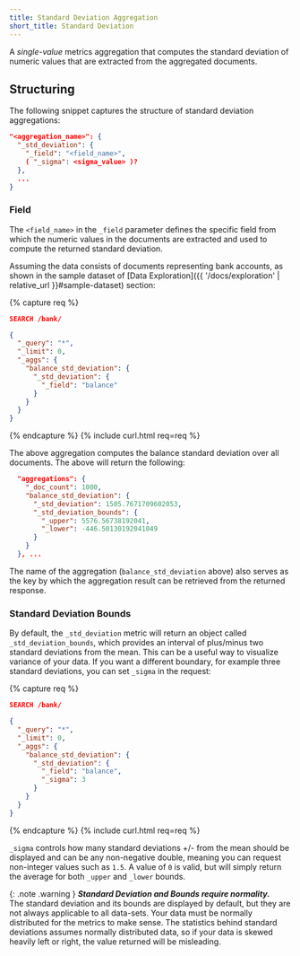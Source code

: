 ```yaml
---
title: Standard Deviation Aggregation
short_title: Standard Deviation
---
```


A _single-value_ metrics aggregation that computes the standard deviation of
numeric values that are extracted from the aggregated documents.

## Structuring

The following snippet captures the structure of standard deviation aggregations:

```json
"<aggregation_name>": {
  "_std_deviation": {
    "_field": "<field_name>",
    ( "_sigma": <sigma_value> )?
  },
  ...
}
```

### Field

The `<field_name>` in the `_field` parameter defines the specific field from
which the numeric values in the documents are extracted and used to compute the
returned standard deviation.

Assuming the data consists of documents representing bank accounts, as shown in
the sample dataset of [Data Exploration]({{ '/docs/exploration' | relative_url }}#sample-dataset)
section:

{% capture req %}

```json
SEARCH /bank/

{
  "_query": "*",
  "_limit": 0,
  "_aggs": {
    "balance_std_deviation": {
      "_std_deviation": {
        "_field": "balance"
      }
    }
  }
}
```
{% endcapture %}
{% include curl.html req=req %}

The above aggregation computes the balance standard deviation over all
documents. The above will return the following:


```json
  "aggregations": {
    "_doc_count": 1000,
    "balance_std_deviation": {
      "_std_deviation": 1505.7671709602053,
      "_std_deviation_bounds": {
        "_upper": 5576.56738192041,
        "_lower": -446.50130192041049
      }
    }
  }, ...
```

The name of the aggregation (`balance_std_deviation` above) also serves as the
key by which the aggregation result can be retrieved from the returned response.

### Standard Deviation Bounds

By default, the `_std_deviation` metric will return an object called
`_std_deviation_bounds`, which provides an interval of plus/minus two standard
deviations from the mean. This can be a useful way to visualize variance of your
data. If you want a different boundary, for example three standard deviations,
you can set `_sigma` in the request:

{% capture req %}

```json
SEARCH /bank/

{
  "_query": "*",
  "_limit": 0,
  "_aggs": {
    "balance_std_deviation": {
      "_std_deviation": {
        "_field": "balance",
        "_sigma": 3
      }
    }
  }
}
```
{% endcapture %}
{% include curl.html req=req %}

`_sigma` controls how many standard deviations +/- from the mean should be
displayed and can be any non-negative double, meaning you can request
non-integer values such as `1.5`.  A value of `0` is valid, but will simply
return the average for both `_upper` and `_lower` bounds.

{: .note .warning }
**_Standard Deviation and Bounds require normality._**<br>
The standard deviation and its bounds are displayed by default, but they are not
always applicable to all data-sets. Your data must be normally distributed for
the metrics to make sense. The statistics behind standard deviations assumes
normally distributed data, so if your data is skewed heavily left or right, the
value returned will be misleading.
